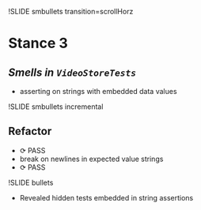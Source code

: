 !SLIDE smbullets transition=scrollHorz

# Stance 3

## *Smells in `VideoStoreTests`*
* asserting on strings with embedded data values

!SLIDE smbullets incremental

## Refactor
* <span class="PASS">⟳ PASS</span>
* break on newlines in expected value strings
* <span class="PASS">⟳ PASS</span>

!SLIDE bullets

* Revealed hidden tests embedded in string assertions
